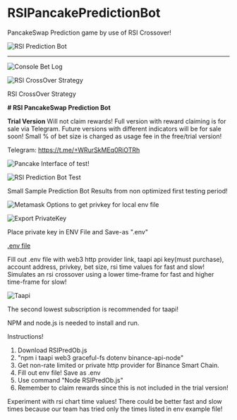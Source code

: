 # RSIPancakePredictionBot
PancakeSwap Prediction game by use of RSI Crossover!

![RSI Prediction Bot](https://github.com/DGCrypto/RSIPancakePredictionBot/blob/main/IMG_0183.jpg)
***
![Console Bet Log](https://github.com/DGCrypto/RSIPancakePredictionBot/blob/main/RSIPredBotConsole.png)

![RSI CrossOver Strategy](https://github.com/DGCrypto/RSIPancakePredictionBot/blob/main/E3BFD33A-8C91-464E-ABDE-D0A574A74786.jpeg)

RSI CrossOver Strategy

**# RSI PancakeSwap Prediction Bot**



**Trial Version** Will not claim rewards! 
Full version with reward claiming is for sale via Telegram.
Future versions with different indicators will be for sale soon!
Small % of bet size is charged as usage fee in the free/trial version!

Telegram: https://t.me/+WRurSkMEq0RiOTRh



![Pancake Interface of test!](https://github.com/DGCrypto/RSIPancakePredictionBot/blob/main/RSIPredPancake.png)

![RSI Prediction Bot Test](https://github.com/DGCrypto/RSIPancakePredictionBot/blob/main/predbottest.PNG)

Small Sample Prediction Bot Results from non optimized first testing period!

![Metamask Options to get privkey for local env file](https://github.com/DGCrypto/RSIPancakePredictionBot/blob/main/options.PNG)

![Export PrivateKey](https://github.com/DGCrypto/RSIPancakePredictionBot/blob/main/exportprivkey.PNG)

Place private key in ENV File and Save-as ".env"

[.env file](https://github.com/DGCrypto/RSIPancakePredictionBot/blob/main/.env.example)

Fill out .env file with web3 http provider link, taapi api key(must purchase), account address, privkey, bet size, rsi time values for fast and slow! Simulates an rsi crossover using a lower time-frame for fast and higher time-frame for slow!

![Taapi](https://github.com/DGCrypto/RSIPancakePredictionBot/blob/main/taapi%20(1).PNG)

The second lowest subscription is recommended for taapi!


NPM and node.js is needed to install and run.




Instructions!

1.   Download RSIPredOb.js
2.   "npm i taapi web3 graceful-fs dotenv binance-api-node"
3.   Get non-rate limited or private http provider for Binance Smart Chain.
3.   Fill out env file! Save as .env
4.   Use command "Node RSIPredOb.js"
5.   Remember to claim rewards since this is not included in the trial version!


Experiment with rsi chart time values! 
There could be better fast and slow times because our team has tried only the times listed in env example file!
